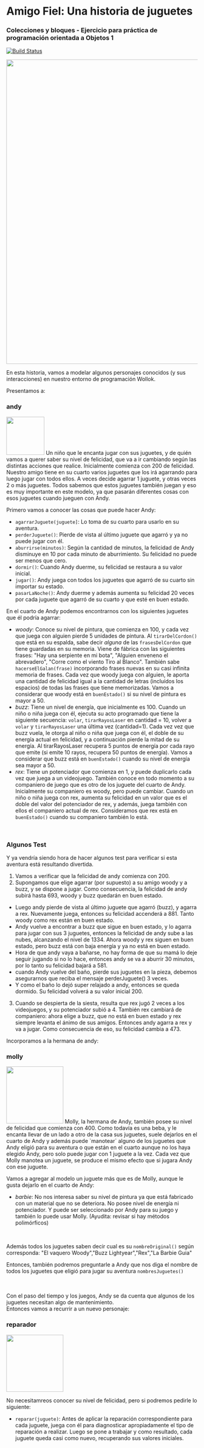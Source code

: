 # Amigo Fiel: Una historia de juguetes

### Colecciones y bloques - Ejercicio para práctica de programación orientada a Objetos 1
 
[![Build Status](https://travis-ci.org/wollok/ColeccionesAmigoFiel.svg?branch=master)](https://travis-ci.org/wollok/ColeccionesAmigoFiel)

<img src="https://soydecine.com/wp-content/uploads/toy-story-personajes.jpg" width="800"/>

En esta historia, vamos a modelar algunos personajes conocidos (y sus interacciones) en nuestro entorno de programación Wollok. 


Presentamos a:

### andy

<img src="https://static.wikia.nocookie.net/toystory/images/0/03/Andy-woody-toy-story-pixar.jpg/revision/latest/top-crop/width/360/height/450?cb=20201013022612&path-prefix=es" width="100"/>
Un niño que le encanta jugar con sus juguetes, y de quién vamos a querer saber su nivel de felicidad, que va a ir cambiando según las distintas acciones que realice. Inicialmente comienza con 200 de felicidad.<br>
Nuestro amigo tiene en su cuarto varios juguetes que los irá agarrando para luego jugar con todos ellos. A veces decide agarrar 1 juguete, y otras veces 2 o más juguetes. Todos sabemos que estos juguetes también juegan y eso es muy importante en este modelo, ya que pasarán diferentes cosas con esos juguetes cuando jueguen con Andy.

Primero vamos a conocer las cosas que puede hacer Andy:
- `agarrarJuguete(juguete]`: Lo toma de su cuarto para usarlo en su aventura.
- `perderJuguete()`: Pierde de vista al último juguete que agarró y ya no puede jugar con él.
- `aburrirse(minutos)`: Según la cantidad de minutos, la felicidad de Andy disminuye en 10 por cada minuto de aburrimiento. Su felicidad no puede ser menos que cero. 
- `dormir()`: Cuando Andy duerme, su felicidad se restaura a su valor inicial.
- `jugar()`: Andy juega con todos los juguetes que agarró de su cuarto sin importar su estado.
- `pasarLaNoche()`: Andy duerme y además aumenta su felicidad 20 veces por cada juguete que agarró de su cuarto y que esté en buen estado.

En el cuarto de Andy podemos encontrarnos con los siguientes juguetes que él podría agarrar:

- _woody_: Conoce su nivel de pintura, que comienza en 100, y cada vez que juega con alguien pierde 5 unidades de pintura. Al `tirarDelCordon()` que está en su espalda, sabe decir *alguna* de las `frasesDelCordon` que tiene guardadas en su memoria. Viene de fábrica con las siguientes frases: "Hay una serpiente en mi bota", "Alguien enveneno el abrevadero", "Corre como el viento Tiro al Blanco". También sabe `hacerseElGalan(frase)` incorporando frases nuevas en su casi infinita memoria de frases. Cada vez que woody juega con alguien, le aporta una cantidad de felicidad igual a la cantidad de letras (incluídos los espacios) de todas las frases que tiene memorizadas. Vamos a considerar que woody está en `buenEstado()` si su nivel de pintura es mayor a 50. 
- _buzz_: Tiene un nivel de energía, que inicialmente es 100. Cuando un niño o niña juega con él, ejecuta su acto programado que tiene la siguiente secuencia: `volar`, `tirarRayosLaser` en cantidad = 10, volver a `volar` y `tirarRayosLaser` una última vez (cantidad=1). Cada vez vez que buzz vuela, le otorga al niño o niña que juega con él, el doble de su energía actual en felicidad, y a continuación pierde la mitad de su energía. Al tirarRayosLaser recupera 5 puntos de energía por cada rayo que emite (si emite 10 rayos, recupera 50 puntos de energía). Vamos a considerar que buzz está en `buenEstado()` cuando su nivel de energía sea mayor a 50. 
- _rex_: Tiene un potenciador que comienza en 1, y puede duplicarlo cada vez que juega a un videojuego. También conoce en todo momento a su companiero de juego que es otro de los juguete del cuarto de Andy. Inicialmente su companiero es woody, pero puede cambiar.  Cuando un niño o niña juega con rex, aumenta su felicidad en un valor que es el doble del valor del potenciador de rex, y además, juega también con ellos el companiero actual de rex. Consideramos que rex está en `buenEstado()` cuando su companiero también lo está. 
<br>

### Algunos Test

Y ya vendría siendo hora de hacer algunos test para verificar si esta aventura está resultando divertida. 
1. Vamos a verificar que la felicidad de andy comienza con 200. 
2. Supongamos que elige agarrar (por supuesto) a su amigo woody y a buzz, y se dispone a jugar. Como consecuencia, la felicidad de andy subirá hasta 693, woody y buzz quedarán en buen estado. 
- Luego andy pierde de vista al último juguete que agarró (buzz), y agarra a rex. Nuevamente juega, entonces su felicidad accenderá a 881. Tanto woody como rex están en buen estado. 
-  Andy vuelve a encontrar a buzz que sigue en buen estado, y lo agarra para jugar con sus 3 juguetes, entonces la felicidad de andy sube a las nubes, alcanzando el nivel de 1334. Ahora woody y rex siguen en buen estado, pero buzz está con baja energía y ya no está en buen estado. 
-  Hora de que andy vaya a bañarse, no hay forma de que su mamá lo deje seguir jugando si no lo hace, entonces andy se va a aburrir 30 minutos, por lo tanto su felicidad bajará a 581.
- cuando Andy vuelve del baño, pierde sus juguetes en la pieza, debemos asegurarnos que reciba el mensaje perderJuguete() 3 veces.
- Y como el baño lo dejó super relajado a andy, entonces se queda dormido. Su felicidad volverá a su valor inicial 200.

3. Cuando se despierta de la siesta, resulta que rex jugó 2 veces a los videojuegos, y su potenciador subió a 4. También rex cambiará de companiero: ahora elige a buzz, que no está en buen estado y rex siempre levanta el ánimo de sus amigos. Entonces andy agarra a rex y va a jugar. Como consecuencia de eso, su felicidad cambia a 473. 


Incorporamos a la hermana de andy:
<br>
### molly
<img src="https://static.miraheze.org/drawnfeetwiki/8/80/367230_1264713620292_full.jpg" width="150"/>
Molly, la hermana de Andy, también posee su nivel de felicidad que comienza con 400. Como todavía es una beba, y le encanta llevar de un lado a otro de la casa sus juguetes, suele dejarlos en el cuarto de Andy y además puede `manotear` alguno de los juguetes que Andy eligió para su aventura o que están en el cuarto aunque no los haya elegido Andy, pero solo puede jugar con 1 juguete a la vez. Cada vez que Molly manotea un juguete, se produce el mismo efecto que si jugara Andy con ese juguete. <br>

Vamos a agregar al modelo un juguete más que es de Molly, aunque le gusta dejarlo en el cuarto de Andy:
- _barbie_: No nos interesa saber su nivel de pintura ya que está fabricado con un material que no se deteriora. No posee nivel de energía ni potenciador. Y puede ser seleccionado por Andy para su juego y también lo puede usar Molly. (Ayudita: revisar si hay métodos polimórficos)
<br>

Además todos los juguetes saben decir cual es su `nombreOriginal()` según corresponda: 
"El vaquero Woody","Buzz Lightyear","Rex","La Barbie Guia" <br>

Entonces, también podremos preguntarle a Andy que nos diga el nombre de todos los juguetes que eligió para jugar su aventura `nombresJuguetes()`

<br>
<br>
Con el paso del tiempo y los juegos, Andy se da cuenta que algunos de los juguetes necesitan algo de mantenimiento. <br>
Entonces vamos a recurrir a un nuevo personaje:
<br>

### reparador
<img src="https://mx.web.img3.acsta.net/r_1280_720/newsv7/19/06/21/01/24/33183820.jpg" width="150"/>

No necesitamreos conocer su nivel de felicidad, pero si podremos pedirle lo siguiente:
- `reparar(juguete)`: Antes de aplicar la reparación correspondiente para cada juguete, juega con él para diagnosticar apropiadamente el tipo de reparación a realizar. Luego se pone a trabajar y como resultado, cada juguete queda casi como nuevo, recuperando sus valores iniciales.

